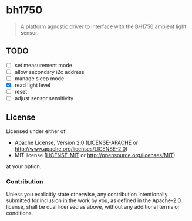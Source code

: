 # bh1750

> A platform agnostic driver to interface with the BH1750 ambient light sensor.

## TODO

- [ ] set measurement mode
- [ ] allow secondary i2c address
- [ ] manage sleep mode
- [X] read light level
- [ ] reset
- [ ] adjust sensor sensitivity

## License

Licensed under either of

- Apache License, Version 2.0 ([LICENSE-APACHE](LICENSE-APACHE) or
  http://www.apache.org/licenses/LICENSE-2.0)
- MIT license ([LICENSE-MIT](LICENSE-MIT) or http://opensource.org/licenses/MIT)

at your option.

### Contribution

Unless you explicitly state otherwise, any contribution intentionally submitted
for inclusion in the work by you, as defined in the Apache-2.0 license, shall be
dual licensed as above, without any additional terms or conditions.
